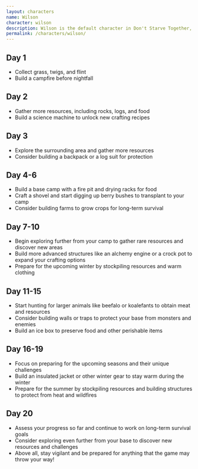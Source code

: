 ```yaml
---
layout: characters
name: Wilson
character: wilson
description: Wilson is the default character in Don't Starve Together, and is a scientist with a focus on experimental research. He has a distinctive beard that grows over time and can be shaved for beard hair, which can be used for a variety of crafting recipes. Wilson has no major strengths or weaknesses, making him a good character for beginners or players who prefer a balanced approach.
permalink: /characters/wilson/
---
```

## Day 1

- Collect grass, twigs, and flint
- Build a campfire before nightfall

## Day 2

- Gather more resources, including rocks, logs, and food
- Build a science machine to unlock new crafting recipes

## Day 3

- Explore the surrounding area and gather more resources
- Consider building a backpack or a log suit for protection

## Day 4-6

- Build a base camp with a fire pit and drying racks for food
- Craft a shovel and start digging up berry bushes to transplant to your camp
- Consider building farms to grow crops for long-term survival

## Day 7-10

- Begin exploring further from your camp to gather rare resources and discover new areas
- Build more advanced structures like an alchemy engine or a crock pot to expand your crafting options
- Prepare for the upcoming winter by stockpiling resources and warm clothing

## Day 11-15

- Start hunting for larger animals like beefalo or koalefants to obtain meat and resources
- Consider building walls or traps to protect your base from monsters and enemies
- Build an ice box to preserve food and other perishable items

## Day 16-19

- Focus on preparing for the upcoming seasons and their unique challenges
- Build an insulated jacket or other winter gear to stay warm during the winter
- Prepare for the summer by stockpiling resources and building structures to protect from heat and wildfires

## Day 20

- Assess your progress so far and continue to work on long-term survival goals
- Consider exploring even further from your base to discover new resources and challenges
- Above all, stay vigilant and be prepared for anything that the game may throw your way!

